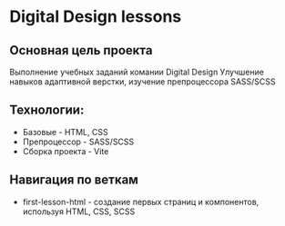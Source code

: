 # Digital Design lessons

## Основная цель проекта
Выполнение учебных заданий комании Digital Design
Улучшение навыков адаптивной верстки, изучение препроцессора SASS/SCSS

## Технологии:
* Базовые - HTML, CSS
* Препроцессор - SASS/SCSS
* Сборка проекта - Vite

## Навигация по веткам

* first-lesson-html - создание первых страниц и компонентов, используя HTML, CSS, SCSS
